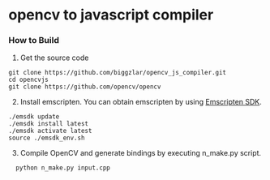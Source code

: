# opencv to javascript compiler

### How to Build
1. Get the source code

  ```
  git clone https://github.com/biggzlar/opencv_js_compiler.git
  cd opencvjs
  git clone https://github.com/opencv/opencv 
  ```
2. Install emscripten. You can obtain emscripten by using [Emscripten SDK](https://kripken.github.io/emscripten-site/docs/getting_started/downloads.html).

  ```
  ./emsdk update
  ./emsdk install latest
  ./emsdk activate latest
  source ./emsdk_env.sh
  ```
3. Compile OpenCV and generate bindings by executing n_make.py script.

  ```
    python n_make.py input.cpp
  ```
